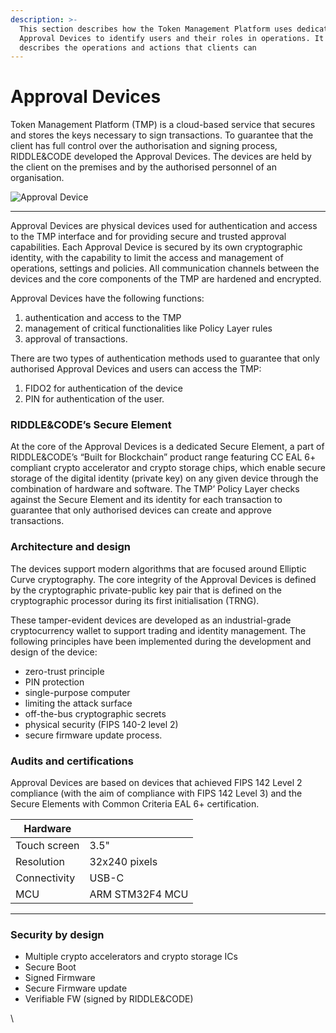 ```yaml
---
description: >-
  This section describes how the Token Management Platform uses dedicated
  Approval Devices to identify users and their roles in operations. It also
  describes the operations and actions that clients can
---
```


# Approval Devices

Token Management Platform (TMP) is a cloud-based service that secures and stores the keys necessary to sign transactions. To guarantee that the client has full control over the authorisation and signing process, RIDDLE\&CODE developed the Approval Devices. The devices are held by the client on the premises and by the authorised personnel of an organisation.

![Approval Device](<../../.gitbook/assets/AD\_render (1).png>)

****

Approval Devices are physical devices used for authentication and access to the TMP interface and for providing secure and trusted approval capabilities. Each Approval Device is secured by its own cryptographic identity, with the capability to limit the access and management of operations, settings and policies. All communication channels between the devices and the core components of the TMP are hardened and encrypted.

Approval Devices have the following functions:

1. authentication and access to the TMP
2. management of critical functionalities like Policy Layer rules
3. approval of transactions.

There are two types of authentication methods used to guarantee that only authorised Approval Devices and users can access the TMP:

1. FIDO2 for authentication of the device
2. PIN for authentication of the user.

### **RIDDLE\&CODE’s Secure Element**

At the core of the Approval Devices is a dedicated Secure Element, a part of RIDDLE\&CODE’s “Built for Blockchain” product range featuring CC EAL 6+ compliant crypto accelerator and crypto storage chips, which enable secure storage of the digital identity (private key) on any given device through the combination of hardware and software. The TMP’ Policy Layer checks against the Secure Element and its identity for each transaction to guarantee that only authorised devices can create and approve transactions.



### **Architecture and design**

The devices support modern algorithms that are focused around Elliptic Curve cryptography. The core integrity of the Approval Devices is defined by the cryptographic private-public key pair that is defined on the cryptographic processor during its first initialisation (TRNG).

These tamper-evident devices are developed as an industrial-grade cryptocurrency wallet to support trading and identity management. The following principles have been implemented during the development and design of the device:

* zero-trust principle
* PIN protection
* single-purpose computer
* limiting the attack surface
* off-the-bus cryptographic secrets
* physical security (FIPS 140-2 level 2)
* secure firmware update process.



### **Audits and certifications**

Approval Devices are based on devices that achieved FIPS 142 Level 2 compliance (with the aim of compliance with FIPS 142 Level 3) and the Secure Elements with Common Criteria EAL 6+ certification.

| Hardware     |                 |
| ------------ | --------------- |
| Touch screen | 3.5"            |
| Resolution   | 32x240 pixels   |
| Connectivity | USB-C           |
| MCU          | ARM STM32F4 MCU |

****

### Security by design

* Multiple crypto accelerators and crypto storage ICs&#x20;
* Secure Boot
* Signed Firmware
* Secure Firmware update
* Verifiable FW (signed by RIDDLE\&CODE)



\
